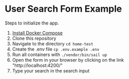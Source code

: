 # User Search Form Example

Steps to initialize the app.

1. [Install Docker Compose](https://docs.docker.com/compose/install/)
1. Clone this repository
2. Navigate to the directory `cd home-test`
3. Create the .env file `cp .env.example .env`
4. Run all containers with `./vendor/bin/sail up`
5. Open the form in your browser by clicking on the link "http://localhost:4200/"
6. Type your search in the search input
